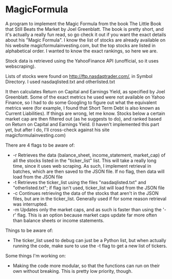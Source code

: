 # MagicFormula

A program to implement the Magic Formula from the book The Little Book that Still Beats the Market by Joel Greenblatt. The book is pretty short, and it's actually a really fun read, so go check it out if you want the exact details about his "Magic Formula". I know the list of stocks are already available on his website magicformulainvesting.com, but the top stocks are listed in alphabetical order. I wanted to know the exact rankings, so here we are.

Stock data is retrieved using the YahooFinance API (unofficial, so it uses webscraping).

Lists of stocks were found on http://ftp.nasdaqtrader.com/, in Symbol Directory. I used nasdaqlisted.txt and otherlisted.txt

It then calculates Return on Capital and Earnings Yield, as specified by Joel Greenblatt. Some of the exact metrics he used were not available on Yahoo Finance, so I had to do some Googling to figure out what the equivalent metrics were (for example, I found that Short Term Debt is also known as Current Liabilities). If things are wrong, let me know.
Stocks below a certain market cap are then filtered out (as he suggests to do), and ranked based on Return on Capital and Earnings Yield.
(I haven't implemented this part yet, but after I do, I'll cross-check against his site magicformulainvesting.com)

There are 4 flags to be aware of:
* -r    Retrieves the data (balance_sheet, income_statement, market_cap) of all the stocks listed in the "ticker_list" list. This will take a really long time, since it uses web scraping. As such, I implement retrieval in batches, which are then saved to the JSON file. If no flag, then data will load from the JSON file
* -t    Retrieves the ticker_list using the files "nasdaqlisted.txt" and "otherlisted.txt"; if flag isn't used, ticker_list will load from the JSON file
* -c    Continues retrieving the data of the stocks that aren't in the JSON files, but are in the ticker_list. Generally used if for some reason retrieval was interrupted.
* -m    Updates only the market caps, and as such is faster than using the '-r' flag. This is an option because market caps update far more often than balance sheets or income statements.

Things to be aware of:
* The ticker_list used to debug can just be a Python list, but when actually running the code, make sure to use the -t flag to get a new list of tickers.

Some things I'm working on:
* Making the code more modular, so that the functions can run on their own without breaking. This is pretty low priority, though.
